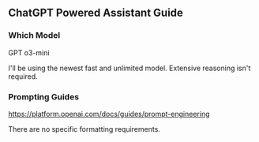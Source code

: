 ## ChatGPT  Powered Assistant Guide

### Which Model

GPT o3-mini

I'll be using the newest fast and unlimited model. Extensive reasoning isn't required.

### Prompting Guides

https://platform.openai.com/docs/guides/prompt-engineering

There are no specific formatting requirements.